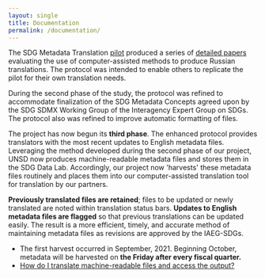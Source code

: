 ```yaml
---
layout: single
title: Documentation
permalink: /documentation/
---
```


The SDG Metadata Translation [pilot](https://worldbank.github.io/sdg-metadata/pilot/) produced a series of [detailed papers](https://worldbank.github.io/sdg-metadata/pilot/documentation/) evaluating the use of computer-assisted methods to produce Russian translations. The protocol was intended to enable others to replicate the pilot for their own translation needs. 

During the second phase of the study, the protocol was refined to accommodate finalization of the SDG Metadata Concepts agreed upon by the SDG SDMX Working Group of the Interagency Expert Group on SDGs. The protocol also was refined to improve automatic formatting of files.

The project has now begun its **third phase**. The enhanced protocol provides translators with the most recent updates to English metadata files. Leveraging the method developed during the second phase of our project, UNSD now produces machine-readable metadata files and stores them in the SDG Data Lab. Accordingly, our project now 'harvests' these metadata files routinely and places them into our computer-assisted translation tool for translation by our partners. 

**Previously translated files are retained**; files to be updated or newly translated are noted within translation status bars. **Updates to English metadata files are flagged** so that previous translations can be updated easily. The result is a more efficient, timely, and accurate method of maintaining metadata files as revisions are approved by the IAEG-SDGs.

* The first harvest occurred in September, 2021. Beginning October, metadata will be harvested on **the Friday after every fiscal quarter.**
* [How do I translate machine-readable files and access the output?](https://docs.google.com/document/d/18R0KPw5NtRQtUQOFBNUAzIPT_S9euAEsQxq00uau038/edit?usp=sharing)
  
 

